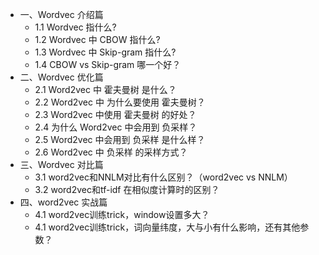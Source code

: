- 一、Wordvec 介绍篇
    - 1.1 Wordvec 指什么?
    - 1.2 Wordvec 中 CBOW 指什么?
    - 1.3 Wordvec 中 Skip-gram 指什么?
    - 1.4 CBOW vs Skip-gram 哪一个好？
- 二、Wordvec 优化篇
    - 2.1 Word2vec 中 霍夫曼树 是什么？
    - 2.2 Word2vec 中 为什么要使用 霍夫曼树？
    - 2.3 Word2vec 中使用 霍夫曼树 的好处？
    - 2.4 为什么 Word2vec 中会用到 负采样？
    - 2.5 Word2vec 中会用到 负采样 是什么样？
    - 2.6 Word2vec 中 负采样 的采样方式？
- 三、Wordvec 对比篇
    - 3.1 word2vec和NNLM对比有什么区别？（word2vec vs NNLM）
    - 3.2 word2vec和tf-idf 在相似度计算时的区别？
- 四、word2vec 实战篇
    - 4.1 word2vec训练trick，window设置多大？
    - 4.1 word2vec训练trick，词向量纬度，大与小有什么影响，还有其他参数？